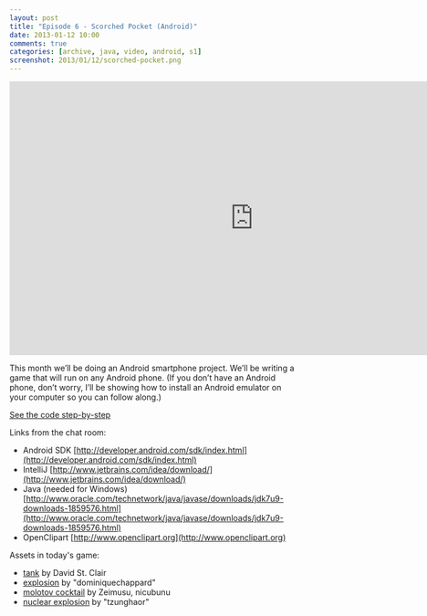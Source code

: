 ```yaml
---
layout: post
title: "Episode 6 - Scorched Pocket (Android)"
date: 2013-01-12 10:00
comments: true
categories: [archive, java, video, android, s1]
screenshot: 2013/01/12/scorched-pocket.png
---
```


<iframe width="853" height="480" src="http://www.youtube.com/embed/s58vpI9m_vk?vq=hd720" frameborder="0" allowfullscreen></iframe>


This month we’ll be doing an Android smartphone project. We’ll be writing a game that will run on any Android phone. (If you don’t have an Android phone, don’t worry, I’ll be showing how to install an Android emulator on your computer so you can follow along.)

<a href="https://github.com/buildsomethingawesome/130112-scorched-pocket/commits/master">See the code step-by-step</a>

Links from the chat room:

* Android SDK [http://developer.android.com/sdk/index.html](http://developer.android.com/sdk/index.html)
* IntelliJ  [http://www.jetbrains.com/idea/download/](http://www.jetbrains.com/idea/download/)
* Java (needed for Windows)  [http://www.oracle.com/technetwork/java/javase/downloads/jdk7u9-downloads-1859576.html](http://www.oracle.com/technetwork/java/javase/downloads/jdk7u9-downloads-1859576.html)
* OpenClipart  [http://www.openclipart.org](http://www.openclipart.org)

Assets in today's game:

* [tank](http://openclipart.org/detail/141769/tank-by-wildchief) by David St. Clair
* [explosion](http://openclipart.org/detail/40477/explosion-by-cybergedeon) by "dominiquechappard"
* [molotov cocktail](http://openclipart.org/detail/4621/molotov-cocktail-by-ryanlerch) by Zeimusu, nicubunu
* [nuclear explosion](http://openclipart.org/detail/166696/nuclear-explosion-by-tzunghaor) by "tzunghaor"